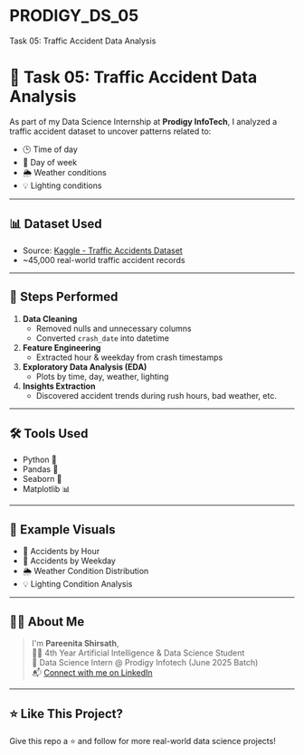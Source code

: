 # PRODIGY_DS_05
 Task 05: Traffic Accident Data Analysis
# 🚦 Task 05: Traffic Accident Data Analysis

As part of my Data Science Internship at **Prodigy InfoTech**, I analyzed a traffic accident dataset to uncover patterns related to:

- 🕒 Time of day
- 📅 Day of week
- 🌦️ Weather conditions
- 💡 Lighting conditions

---

## 📊 Dataset Used

- Source: [Kaggle - Traffic Accidents Dataset](https://www.kaggle.com/datasets/oktayrdeki/traffic-accidents)
- ~45,000 real-world traffic accident records

---

## 🧹 Steps Performed

1. **Data Cleaning**  
   - Removed nulls and unnecessary columns  
   - Converted `crash_date` into datetime  
2. **Feature Engineering**  
   - Extracted hour & weekday from crash timestamps  
3. **Exploratory Data Analysis (EDA)**  
   - Plots by time, day, weather, lighting  
4. **Insights Extraction**  
   - Discovered accident trends during rush hours, bad weather, etc.

---

## 🛠️ Tools Used

- Python 🐍
- Pandas 🐼
- Seaborn 🎨
- Matplotlib 📊

---

## 📸 Example Visuals

- 🚗 Accidents by Hour  
- 📅 Accidents by Weekday  
- 🌦️ Weather Condition Distribution  
- 💡 Lighting Condition Analysis

---

## 🙋‍♀️ About Me

> I'm **Pareenita Shirsath**,  
> 👩‍🎓 4th Year Artificial Intelligence & Data Science Student  
> 💼 Data Science Intern @ Prodigy Infotech (June 2025 Batch)  
> 📬 [Connect with me on LinkedIn](https://www.linkedin.com)

---

## ⭐ Like This Project?

Give this repo a ⭐ and follow for more real-world data science projects!
